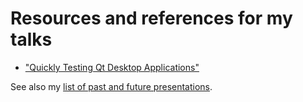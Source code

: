 # Resources and references for my talks

* ["Quickly Testing Qt Desktop Applications"](Quickly_Testing_Qt_Desktop_Applications.md)

See also my [list of past and future presentations](https://claremacrae.co.uk/conferences/presentations.html).
